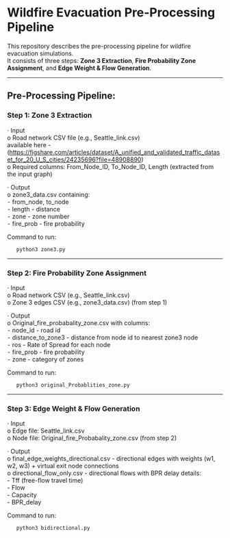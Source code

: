 # Wildfire Evacuation Pre-Processing Pipeline

This repository describes the pre-processing pipeline for wildfire evacuation simulations.  
It consists of three steps: **Zone 3 Extraction**, **Fire Probability Zone Assignment**, and **Edge Weight & Flow Generation**.

---


## Pre-Processing Pipeline:  

### Step 1: Zone 3 Extraction  
· Input   
   o Road network CSV file (e.g., Seattle_link.csv)  
     available here - (https://figshare.com/articles/dataset/A_unified_and_validated_traffic_dataset_for_20_U_S_cities/24235696?file=48908890)  
   o Required columns: From_Node_ID, To_Node_ID, Length (extracted from the input graph)  

· Output  
   o zone3_data.csv containing:  
      ⁃ from_node, to_node  
      ⁃ length - distance  
      ⁃ zone - zone number  
      ⁃ fire_prob - fire probability  

Command to run:  
```
   python3 zone3.py
```

---


### Step 2: Fire Probability Zone Assignment  
· Input  
   o Road network CSV (e.g., Seattle_link.csv)  
   o Zone 3 edges CSV (e.g., zone3_data.csv) (from step 1)  

· Output  
   o Original_fire_probabality_zone.csv with columns:  
      ⁃ node_id - road id  
      ⁃ distance_to_zone3 - distance from node id to nearest zone3 node  
      ⁃ ros - Rate of Spread for each node  
      ⁃ fire_prob - fire probability  
      ⁃ zone - category of zones  

Command to run:  
```
   python3 original_Probablities_zone.py
```

---


### Step 3: Edge Weight & Flow Generation  
· Input  
   o Edge file: Seattle_link.csv  
   o Node file: Original_fire_Probabality_zone.csv (from step 2)  

· Output  
   o final_edge_weights_directional.csv - directional edges with weights (w1, w2, w3) + virtual exit node connections  
   o directional_flow_only.csv - directional flows with BPR delay details:  
        - Tff (free-flow travel time)  
        - Flow  
        - Capacity  
        - BPR_delay  

Command to run:  
```
   python3 bidirectional.py
```
